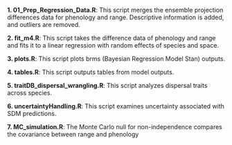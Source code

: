 **1. 01_Prep_Regression_Data.R**: This script merges the ensemble projection differences data for phenology and range. Descriptive information is added, and outliers are removed. 

**2. fit_m4.R**: This script takes the difference data of phenology and range and fits it to a linear regression with random effects of species and space.

**3. plots.R**: This script plots brms (Bayesian Regression Model Stan) outputs. 

**4. tables.R**: This script outputs tables from model outputs.

**5. traitDB_dispersal_wrangling.R**:  This script analyzes dispersal traits across species.

**6. uncertaintyHandling.R**: This script examines uncertainty associated with SDM predictions.

**7. MC_simulation.R**: The Monte Carlo null for non-independence compares the covariance between range and phenology
